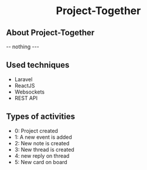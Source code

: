 <h1 align="center">Project-Together</h1>


## About Project-Together
-- nothing ---
## Used techniques
- Laravel
- ReactJS
- Websockets
- REST API

## Types of activities
- 0: Project created
- 1: A new event is added
- 2: New note is created
- 3: New thread is created
- 4: new reply on thread 
- 5: New card on board
